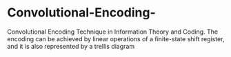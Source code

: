 # Convolutional-Encoding-
Convolutional Encoding Technique in Information Theory and Coding. The encoding can be achieved by linear operations of a finite-state shift register, and it is also represented by a trellis diagram
